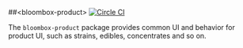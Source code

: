 
##&lt;bloombox-product&gt;  [![Circle CI](https://circleci.com/gh/Bloombox/bloombox-product.svg?style=svg)](https://circleci.com/gh/Bloombox/bloombox-product)

The `bloombox-product` package provides common UI and behavior for product UI, such as strains, edibles, concentrates and so on.
